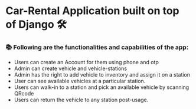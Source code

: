 # Car-Rental Application built on top of Django 🛠️
### 📚 Following are the functionalities and capabilities of the app:
* Users can create an Account for them using phone and otp 
* Admin can create vehicle and vehicle-stations
* Admin has the right to add vehicle to inventory and assign it on a station
* User can see available vehicles at a particular station.
* Users can walk-in to a station and pick an available vehicle by scanning QRcode
* Users can return the vehicle to any station post-usage.
